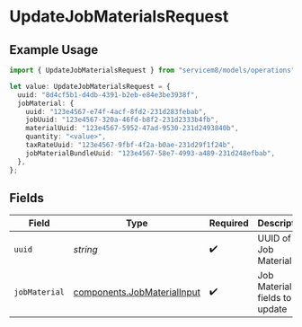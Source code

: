 # UpdateJobMaterialsRequest

## Example Usage

```typescript
import { UpdateJobMaterialsRequest } from "servicem8/models/operations";

let value: UpdateJobMaterialsRequest = {
  uuid: "8d4cf5b1-d4db-4391-b2eb-e84e3be3938f",
  jobMaterial: {
    uuid: "123e4567-e74f-4acf-8fd2-231d283febab",
    jobUuid: "123e4567-320a-46fd-b8f2-231d2333b4fb",
    materialUuid: "123e4567-5952-47ad-9530-231d2493840b",
    quantity: "<value>",
    taxRateUuid: "123e4567-9fbf-4f2a-b0ae-231d29f1f24b",
    jobMaterialBundleUuid: "123e4567-58e7-4993-a489-231d248efbab",
  },
};
```

## Fields

| Field                                                                      | Type                                                                       | Required                                                                   | Description                                                                |
| -------------------------------------------------------------------------- | -------------------------------------------------------------------------- | -------------------------------------------------------------------------- | -------------------------------------------------------------------------- |
| `uuid`                                                                     | *string*                                                                   | :heavy_check_mark:                                                         | UUID of the Job Material                                                   |
| `jobMaterial`                                                              | [components.JobMaterialInput](../../models/components/jobmaterialinput.md) | :heavy_check_mark:                                                         | Job Material fields to update                                              |